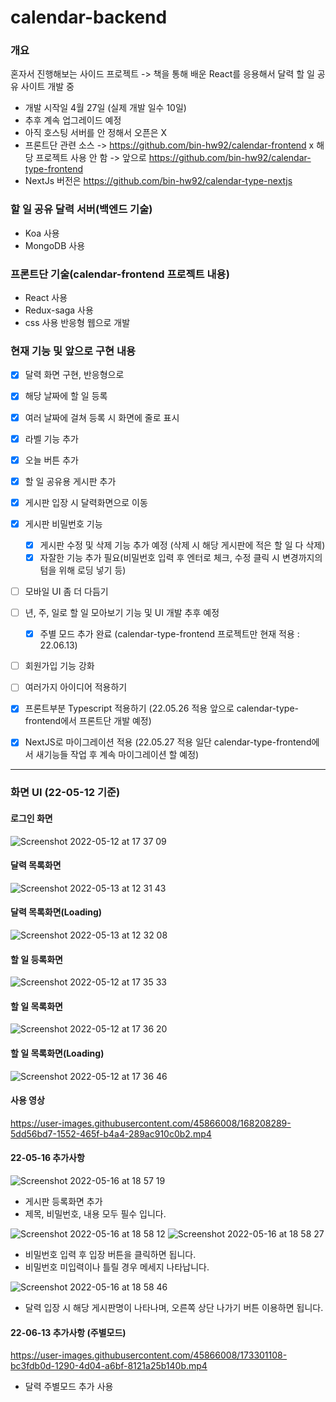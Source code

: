 # calendar-backend
### 개요
혼자서 진행해보는 사이드 프로젝트 -> 책을 통해 배운 React를 응용해서 달력 할 일 공유 사이트 개발 중
- 개발 시작일 4월 27일 (실제 개발 일수 10일)
- 추후 계속 업그레이드 예정 
- 아직 호스팅 서버를 안 정해서 오픈은 X
- 프론트단 관련 소스 -> https://github.com/bin-hw92/calendar-frontend x 해당 프로젝트 사용 안 함 -> 앞으로 https://github.com/bin-hw92/calendar-type-frontend
- NextJs 버전은 https://github.com/bin-hw92/calendar-type-nextjs

### 할 일 공유 달력 서버(백엔드 기술)
- Koa 사용
- MongoDB 사용

### 프론트단 기술(calendar-frontend 프로젝트 내용)
  - React 사용
  - Redux-saga 사용
  - css 사용 반응형 웹으로 개발


### 현재 기능 및 앞으로 구현 내용
  - [x] 달력 화면 구현, 반응형으로
  - [x] 해당 날짜에 할 일 등록
  - [x] 여러 날짜에 걸쳐 등록 시 화면에 줄로 표시
  - [x] 라벨 기능 추가
  - [x] 오늘 버튼 추가
  - [x] 할 일 공유용 게시판 추가
  - [x] 게시판 입장 시 달력화면으로 이동 
  - [x] 게시판 비밀번호 기능 
    - [x] 게시판 수정 및 삭제 기능 추가 예정 (삭제 시 해당 게시판에 적은 할 일 다 삭제) 
    - [x] 자잘한 기능 추가 필요(비밀번호 입력 후 엔터로 체크, 수정 클릭 시 변경까지의 텀을 위해 로딩 넣기 등)
  - [ ] 모바일 UI 좀 더 다듬기
  - [ ] 년, 주, 일로 할 일 모아보기 기능 및 UI 개발 추후 예정
    - [x] 주별 모드 추가 완료 (calendar-type-frontend 프로젝트만 현재 적용 : 22.06.13)
  - [ ] 회원가입 기능 강화
  - [ ] 여러가지 아이디어 적용하기

  - [x] 프론트부분 Typescript 적용하기 (22.05.26 적용 앞으로 calendar-type-frontend에서 프론트단 개발 예정)
  - [x] NextJS로 마이그레이션 적용 (22.05.27 적용 일단 calendar-type-frontend에서 새기능들 작업 후 계속 마이그레이션 할 예정)
---------------------------------------------------------------------------------------------------------------------------------------------
### 화면 UI (22-05-12 기준)

#### 로그인 화면
![Screenshot 2022-05-12 at 17 37 09](https://user-images.githubusercontent.com/45866008/168028805-826bed67-daa7-4b00-a0a2-134ae4c4b8ff.jpg)

#### 달력 목록화면
![Screenshot 2022-05-13 at 12 31 43](https://user-images.githubusercontent.com/45866008/168206030-8885050b-669d-4ccd-ba04-33e43c0b3ba1.jpg)

#### 달력 목록화면(Loading)
![Screenshot 2022-05-13 at 12 32 08](https://user-images.githubusercontent.com/45866008/168206036-14c8d196-71cf-4653-bb21-2992b2695d53.jpg)

#### 할 일 등록화면
![Screenshot 2022-05-12 at 17 35 33](https://user-images.githubusercontent.com/45866008/168028777-b34678ae-8d1e-4b10-8dec-e2bb40bd063d.jpg)

#### 할 일 목록화면
![Screenshot 2022-05-12 at 17 36 20](https://user-images.githubusercontent.com/45866008/168028788-061b8d3a-cc59-4d65-8fa4-6334adaa9020.jpg)

#### 할 일 목록화면(Loading)
![Screenshot 2022-05-12 at 17 36 46](https://user-images.githubusercontent.com/45866008/168028793-fa8d8d01-e308-4e90-87ca-e8a7c99115ec.jpg)


#### 사용 영상
https://user-images.githubusercontent.com/45866008/168208289-5dd56bd7-1552-465f-b4a4-289ac910c0b2.mp4


#### 22-05-16 추가사항
![Screenshot 2022-05-16 at 18 57 19](https://user-images.githubusercontent.com/45866008/168568537-97f58bf8-b803-4d4c-ab59-ebe97d6822ae.jpg)
- 게시판 등록화면 추가
- 제목, 비밀번호, 내용 모두 필수 입니다.

![Screenshot 2022-05-16 at 18 58 12](https://user-images.githubusercontent.com/45866008/168568546-ece5f509-8215-4b8d-b7f0-5a2f31447b6e.jpg)
![Screenshot 2022-05-16 at 18 58 27](https://user-images.githubusercontent.com/45866008/168568550-849ed49d-8126-4a94-a448-3dc6b181f2f6.jpg)
- 비밀번호 입력 후 입장 버튼을 클릭하면 됩니다.
- 비밀번호 미입력이나 틀릴 경우 메세지 나타납니다.

![Screenshot 2022-05-16 at 18 58 46](https://user-images.githubusercontent.com/45866008/168568557-8983301a-5b74-4f51-8a2d-ea9444088412.jpg)
- 달력 입장 시 해당 게시판명이 나타나며, 오른쪽 상단 나가기 버튼 이용하면 됩니다.


#### 22-06-13 추가사항 (주별모드)
https://user-images.githubusercontent.com/45866008/173301108-bc3fdb0d-1290-4d04-a6bf-8121a25b140b.mp4
- 달력 주별모드 추가 사용 

